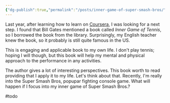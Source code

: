 ```yaml
---
{"dg-publish":true,"permalink":"/posts/inner-game-of-super-smash-bros/"}
---
```



Last year, after learning how to learn on [Coursera](https://www.coursera.org/learn/learning-how-to-learn/), I was looking for a next step. I found that Bill Gates mentioned a book called *Inner Game of Tennis*, so I borrowed the book from the library. Surprisingly, my English teacher knew the book, so it probably is still quite famous in the US.

This is engaging and applicable book to my own life. I don't play tennis; hoping I will though, but this book will help my mental and physical approach to the performance in any activities.

The author gives a lot of interesting perspectives. This book worth to read providing that I apply it to my life. Let's think about that. Recently, I'm really into the Super Smash Bros, popupar fighting console game. What will happen if I focus into my inner game of Super Smash Bros.?



#todo 